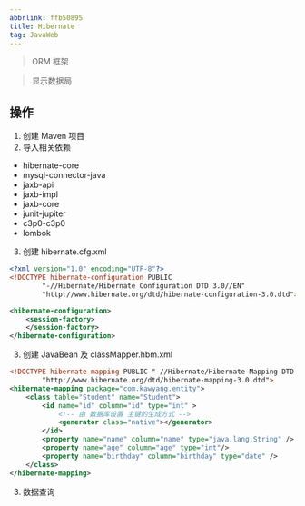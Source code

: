 ```yaml
---
abbrlink: ffb50895
title: Hibernate
tag: JavaWeb
---
```

> ORM 框架

> 显示数据局

## 操作

1. 创建 Maven 项目
2. 导入相关依赖

- hibernate-core
- mysql-connector-java
- jaxb-api
- jaxb-impl
- jaxb-core
- junit-jupiter
- c3p0-c3p0
- lombok

3.  创建 hibernate.cfg.xml

```xml
<?xml version="1.0" encoding="UTF-8"?>
<!DOCTYPE hibernate-configuration PUBLIC
        "-//Hibernate/Hibernate Configuration DTD 3.0//EN"
        "http://www.hibernate.org/dtd/hibernate-configuration-3.0.dtd">

<hibernate-configuration>
    <session-factory>
    </session-factory>
</hibernate-configuration>
```

3. 创建 JavaBean 及 classMapper.hbm.xml

```xml
<!DOCTYPE hibernate-mapping PUBLIC "-//Hibernate/Hibernate Mapping DTD 3.0//EN"
        "http://www.hibernate.org/dtd/hibernate-mapping-3.0.dtd">
<hibernate-mapping package="com.kawyang.entity">
    <class table="Student" name="Student">
        <id name="id" column="id" type="int" >
            <!-- 由 数据库设置 主键的生成方式 -->
            <generator class="native"></generator>
        </id>
        <property name="name" column="name" type="java.lang.String" />
        <property name="age" column="age" type="int"/>
        <property name="birthday" column="birthday" type="date" />
    </class>
</hibernate-mapping>
```



3. 数据查询

